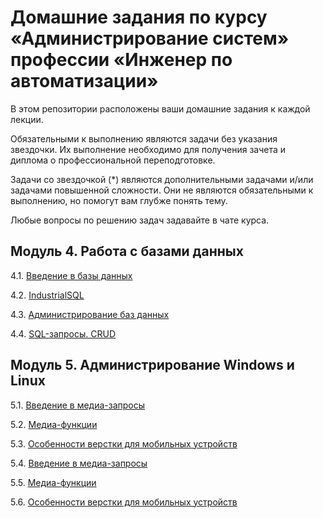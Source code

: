 # Домашние задания по курсу «Администрирование систем» профессии «Инженер по автоматизации»

В этом репозитории расположены ваши домашние задания к каждой лекции. 

Обязательными к выполнению являются задачи без указания звездочки. Их выполнение необходимо для получения зачета и диплома о профессиональной переподготовке.

Задачи со звездочкой (*) являются дополнительными задачами и/или задачами повышенной сложности. Они не являются обязательными к выполнению, но помогут вам глубже понять тему.

Любые вопросы по решению задач задавайте в чате курса.


## Модуль 4. Работа с базами данных

4.1. [Введение в базы данных](4.1/)  

4.2. [IndustrialSQL](4.2/)  

4.3. [Администрирование баз данных](4.3/)  

4.4. [SQL-запросы. CRUD](4.4/)  

## Модуль 5. Администрирование Windows и Linux

5.1. [Введение в медиа-запросы](5.1/)  

5.2. [Медиа-функции](5.2/)  

5.3. [Особенности верстки для мобильных устройств](5.3/)

5.4. [Введение в медиа-запросы](5.4/)  

5.5. [Медиа-функции](5.5/)  

5.6. [Особенности верстки для мобильных устройств](5.6/)
